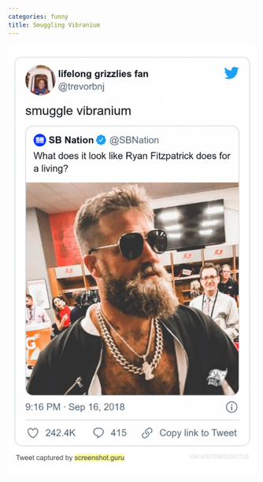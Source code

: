 ```yaml
---
categories: funny
title: Smuggling Vibranium
---
```


![fitz](https://raw.githubusercontent.com/muneer78/muneer78.github.io/master/images/fitz.png)



